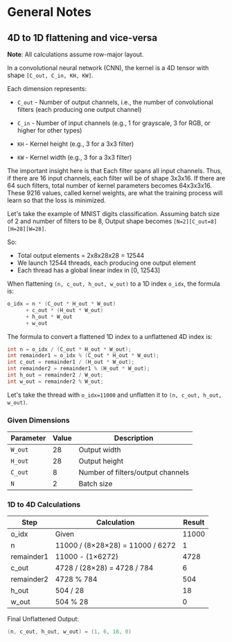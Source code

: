 # General Notes

## 4D to 1D flattening and vice-versa
**Note**: All calculations assume row-major layout.

In a convolutional neural network (CNN), the kernel is a 4D tensor with shape `[C_out, C_in, KH, KW]`.

Each dimension represents:

* `C_out` - Number of output channels, i.e., the number of convolutional filters (each producing one output channel)

* `C_in` - Number of input channels (e.g., 1 for grayscale, 3 for RGB, or higher for other types)

* `KH` - Kernel height (e.g., 3 for a 3x3 filter)

* `KW` - Kernel width (e.g., 3 for a 3x3 filter)

The important insight here is that Each filter spans all input channels. Thus, if there are 16 input channels, each filter will be of shape 3x3x16. If there are 64 such filters, total number of kernel parameters becomes 64x3x3x16. These 9216 values, called kernel weights, are what the training process will learn so that the loss is minimized.

Let's take the example of MNIST digits classification. Assuming batch size of 2 and number of filters to be 8, Output shape becomes `[N=2][C_out=8][H=28][W=28]`.

So:

* Total output elements = 2x8x28x28 = 12544
* We launch 12544 threads, each producing one output element
* Each thread has a global linear index in [0, 12543]


When flattening `(n, c_out, h_out, w_out)` to a 1D index `o_idx`, the formula is:

```cpp
o_idx = n * (C_out * H_out * W_out)
      + c_out * (H_out * W_out)
      + h_out * W_out
      + w_out
```

The formula to convert a flattened 1D index to a unflattened 4D index is:

```cpp
int n = o_idx / (C_out * H_out * W_out);
int remainder1 = o_idx % (C_out * H_out * W_out);
int c_out = remainder1 / (H_out * W_out);
int remainder2 = remainder1 % (H_out * W_out);
int h_out = remainder2 / W_out;
int w_out = remainder2 % W_out;
```

Let's take the thread with `o_idx=11000` and unflatten it to `(n, c_out, h_out, w_out)`.

### Given Dimensions

| Parameter | Value | Description                      |
|-----------|-------|----------------------------------|
| `W_out`   | 28    | Output width                     |
| `H_out`   | 28    | Output height                    |
| `C_out`   | 8     | Number of filters/output channels|
| `N`       | 2     | Batch size                       |

### 1D to 4D Calculations

| Step     | Calculation                            | Result |
|----------|----------------------------------------|--------|
| o_idx    | Given                                  | 11000  |
| n        | 11000 / (8×28×28) = 11000 / 6272       | 1      |
| remainder1 | 11000 - (1×6272)                       | 4728   |
| c_out    | 4728 / (28×28) = 4728 / 784            | 6      |
| remainder2 | 4728 % 784                         | 504    |
| h_out    | 504 / 28                               | 18     |
| w_out    | 504 % 28                               | 0      |


Final Unflattened Output:

```cpp
(n, c_out, h_out, w_out) = (1, 6, 18, 0)
```




	
	
